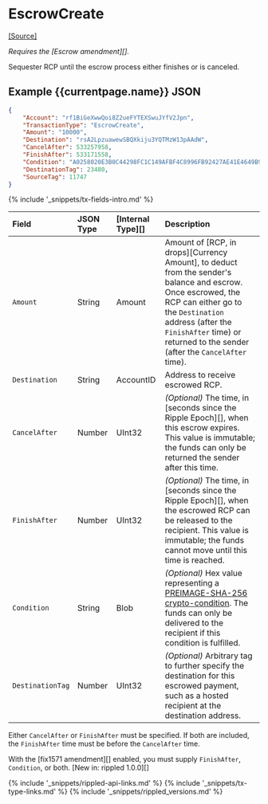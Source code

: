# EscrowCreate

[[Source]](https://github.com/ripple/rippled/blob/master/src/ripple/app/tx/impl/Escrow.cpp "Source")

_Requires the [Escrow amendment][]._

Sequester RCP until the escrow process either finishes or is canceled.

## Example {{currentpage.name}} JSON

```json
{
    "Account": "rf1BiGeXwwQoi8Z2ueFYTEXSwuJYfV2Jpn",
    "TransactionType": "EscrowCreate",
    "Amount": "10000",
    "Destination": "rsA2LpzuawewSBQXkiju3YQTMzW13pAAdW",
    "CancelAfter": 533257958,
    "FinishAfter": 533171558,
    "Condition": "A0258020E3B0C44298FC1C149AFBF4C8996FB92427AE41E4649B934CA495991B7852B855810100",
    "DestinationTag": 23480,
    "SourceTag": 11747
}
```

{% include '_snippets/tx-fields-intro.md' %}
<!--{# fix md highlighting_ #}-->


| Field            | JSON Type | [Internal Type][] | Description               |
|:-----------------|:----------|:------------------|:--------------------------|
| `Amount`         | String    | Amount            | Amount of [RCP, in drops][Currency Amount], to deduct from the sender's balance and escrow. Once escrowed, the RCP can either go to the `Destination` address (after the `FinishAfter` time) or returned to the sender (after the `CancelAfter` time). |
| `Destination`    | String    | AccountID         | Address to receive escrowed RCP. |
| `CancelAfter`    | Number    | UInt32            | _(Optional)_ The time, in [seconds since the Ripple Epoch][], when this escrow expires. This value is immutable; the funds can only be returned the sender after this time. |
| `FinishAfter`    | Number    | UInt32            | _(Optional)_ The time, in [seconds since the Ripple Epoch][], when the escrowed RCP can be released to the recipient. This value is immutable; the funds cannot move until this time is reached. |
| `Condition`      | String    | Blob              | _(Optional)_ Hex value representing a [PREIMAGE-SHA-256 crypto-condition](https://tools.ietf.org/html/draft-thomas-crypto-conditions-02#section-8.1). The funds can only be delivered to the recipient if this condition is fulfilled. |
| `DestinationTag` | Number    | UInt32            | _(Optional)_ Arbitrary tag to further specify the destination for this escrowed payment, such as a hosted recipient at the destination address. |

Either `CancelAfter` or `FinishAfter` must be specified. If both are included, the `FinishAfter` time must be before the `CancelAfter` time.

With the [fix1571 amendment][] enabled, you must supply `FinishAfter`, `Condition`, or both. [New in: rippled 1.0.0][]


<!--{# common link defs #}-->
{% include '_snippets/rippled-api-links.md' %}
{% include '_snippets/tx-type-links.md' %}
{% include '_snippets/rippled_versions.md' %}
